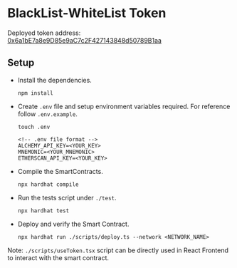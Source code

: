 # BlackList-WhiteList Token

Deployed token address: <a href="https://goerli.etherscan.io/address/0x6a1bE7a8e9D85e9aC7c2F427143848d50789B1aa">0x6a1bE7a8e9D85e9aC7c2F427143848d50789B1aa</a>

## Setup
- Install the dependencies.
  ```
  npm install
  ```
- Create `.env` file and setup environment variables required. For reference follow `.env.example`.
  ```
  touch .env
  ```
  ```
  <!-- .env file format -->
  ALCHEMY_API_KEY=<YOUR_KEY>
  MNEMONIC=<YOUR_MNEMONIC>
  ETHERSCAN_API_KEY=<YOUR_KEY>
  ```
- Compile the SmartContracts.
  ```
  npx hardhat compile
  ```
- Run the tests script under `./test`.
  ```
  npx hardhat test
  ```
- Deploy and verify the Smart Contract.
  ```
  npx hardhat run ./scripts/deploy.ts --network <NETWORK_NAME>
  ```

Note: `./scripts/useToken.tsx` script can be directly used in React Frontend to interact with the smart contract.